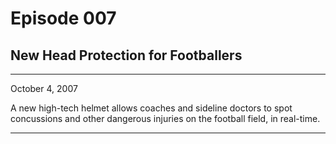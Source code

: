 # Episode 007

## New Head Protection for Footballers

---

October 4, 2007

A new high-tech helmet allows coaches and sideline doctors to spot concussions and other dangerous injuries on the football field, in real-time.

---

